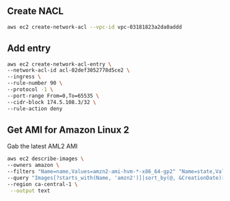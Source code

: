 ## Create NACL

```sh
aws ec2 create-network-acl --vpc-id vpc-03181823a2da0addd
```

## Add entry

```sh
aws ec2 create-network-acl-entry \
--network-acl-id acl-02def3052778d5ce2 \
--ingress \
--rule-number 90 \
--protocol -1 \
--port-range From=0,To=65535 \
--cidr-block 174.5.108.3/32 \
--rule-action deny
```


## Get AMI for Amazon Linux 2

Gab the latest AML2 AMI
```sh
aws ec2 describe-images \
--owners amazon \
--filters "Name=name,Values=amzn2-ami-hvm-*-x86_64-gp2" "Name=state,Values=available" \
--query "Images[?starts_with(Name, 'amzn2')]|sort_by(@, &CreationDate)[-1].ImageId" \
--region ca-central-1 \
 --output text
```